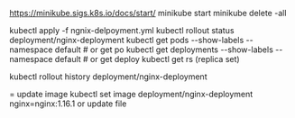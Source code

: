 https://minikube.sigs.k8s.io/docs/start/
minikube start
minikube delete -all

kubectl apply -f ngnix-delpoyment.yml
kubectl rollout status deployment/nginx-deployment
kubectl get pods --show-labels --namespace default # or get po
kubectl get deployments --show-labels --namespace default # or get deploy
kubectl get rs (replica set)

kubectl rollout history deployment/nginx-deployment

= update image
kubectl set image deployment/nginx-deployment nginx=nginx:1.16.1
or update file